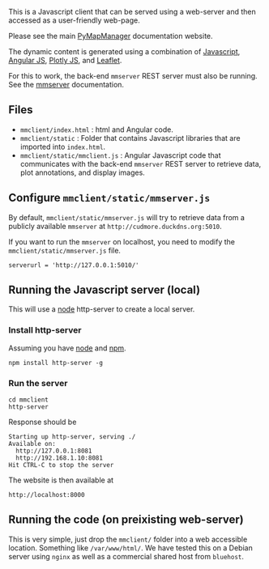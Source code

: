 This is a Javascript client that can be served using a web-server and then accessed as a user-friendly web-page.

Please see the main [PyMapManager](http://blog.cudmore.io/PyMapManager) documentation website.

The dynamic content is generated using a combination of [Javascript](https://www.javascript.com/), [Angular JS](https://angularjs.org/), [Plotly JS](https://plot.ly/javascript/), and [Leaflet](http://leafletjs.com).

For this to work, the back-end `mmserver` REST server must also be running. See the [mmserver](https://github.com/cudmore/PyMapManager/tree/master/mmserver) documentation.

## Files

- `mmclient/index.html` : html and Angular code.
- `mmclient/static` : Folder that contains Javascript libraries that are imported into `index.html`.
- `mmclient/static/mmclient.js` : Angular Javascript code that communicates with the back-end `mmserver` REST server to retrieve data, plot annotations, and display images.


## Configure `mmclient/static/mmserver.js`

By default, `mmclient/static/mmserver.js` will try to retrieve data from a publicly available `mmserver` at `http://cudmore.duckdns.org:5010`.

If you want to run the `mmserver` on localhost, you need to modify the `mmclient/static/mmserver.js` file.

```
serverurl = 'http://127.0.0.1:5010/'
```

## Running the Javascript server (local)

This will use a [node](https://nodejs.org/) http-server to create a local server.

### Install http-server

Assuming you have [node](https://nodejs.org/) and [npm](https://www.npmjs.com/).

```
npm install http-server -g
```

### Run the server

```
cd mmclient
http-server
```

Response should be

```
Starting up http-server, serving ./
Available on:
  http://127.0.0.1:8081
  http://192.168.1.10:8081
Hit CTRL-C to stop the server
```

The website is then available at

	http://localhost:8000	

## Running the code (on preixisting web-server)

This is very simple, just drop the `mmclient/` folder into a web accessible location. Something like `/var/www/html/`. We have tested this on a Debian server using `nginx` as well as a commercial shared host from `bluehost`.

